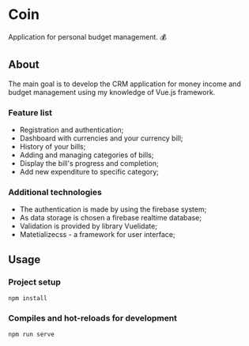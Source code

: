 # Coin

Application for personal budget management. :moneybag:

## About

The main goal is to develop the CRM application for money income and budget management using
my knowledge of Vue.js framework.

### Feature list

- Registration and authentication;
- Dashboard with currencies and your currency bill;
- History of your bills;
- Adding and managing categories of bills;
- Display the bill's progress and completion;
- Add new expenditure to specific category;

### Additional technologies

- The authentication is made by using the firebase system;
- As data storage is chosen a firebase realtime database;
- Validation is provided by library Vuelidate;
- Matetializecss - a framework for user interface;

## Usage

### Project setup
```
npm install
```

### Compiles and hot-reloads for development
```
npm run serve
```
